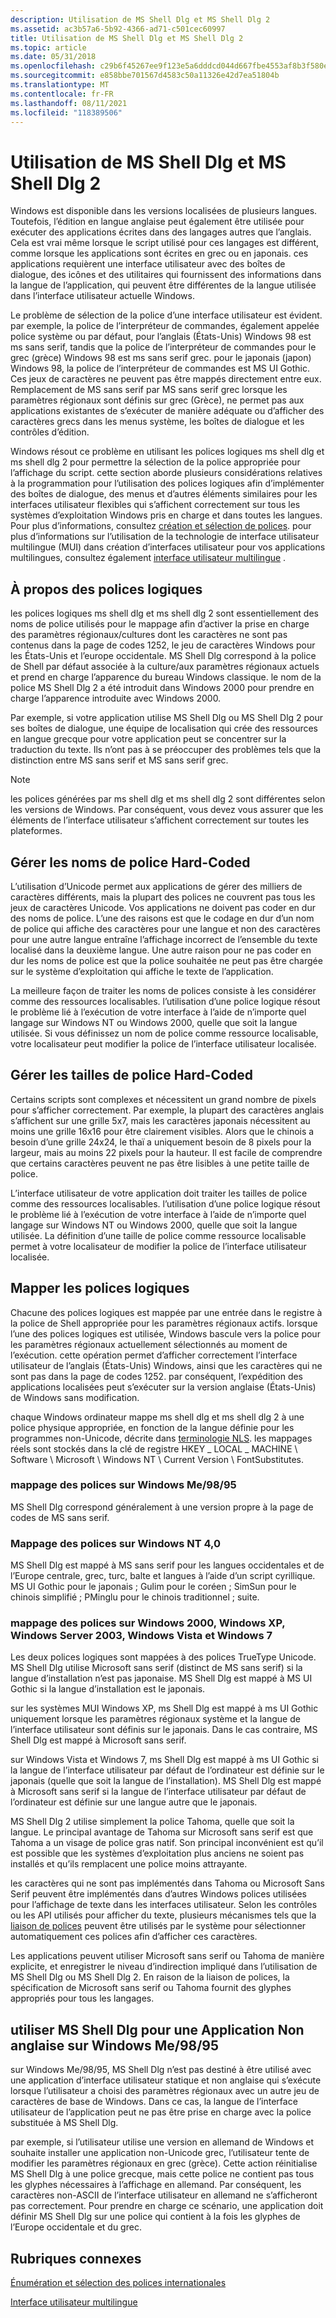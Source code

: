 ```yaml
---
description: Utilisation de MS Shell Dlg et MS Shell Dlg 2
ms.assetid: ac3b57a6-5b92-4366-ad71-c501cec60997
title: Utilisation de MS Shell Dlg et MS Shell Dlg 2
ms.topic: article
ms.date: 05/31/2018
ms.openlocfilehash: c29b6f45267ee9f123e5a6dddcd044d667fbe4553af8b3f580edd633b2293ef2
ms.sourcegitcommit: e858bbe701567d4583c50a11326e42d7ea51804b
ms.translationtype: MT
ms.contentlocale: fr-FR
ms.lasthandoff: 08/11/2021
ms.locfileid: "118389506"
---
```

# <a name="using-ms-shell-dlg-and-ms-shell-dlg-2"></a>Utilisation de MS Shell Dlg et MS Shell Dlg 2

Windows est disponible dans les versions localisées de plusieurs langues. Toutefois, l’édition en langue anglaise peut également être utilisée pour exécuter des applications écrites dans des langages autres que l’anglais. Cela est vrai même lorsque le script utilisé pour ces langages est différent, comme lorsque les applications sont écrites en grec ou en japonais. ces applications requièrent une interface utilisateur avec des boîtes de dialogue, des icônes et des utilitaires qui fournissent des informations dans la langue de l’application, qui peuvent être différentes de la langue utilisée dans l’interface utilisateur actuelle Windows.

Le problème de sélection de la police d’une interface utilisateur est évident. par exemple, la police de l’interpréteur de commandes, également appelée police système ou par défaut, pour l’anglais (États-Unis) Windows 98 est ms sans serif, tandis que la police de l’interpréteur de commandes pour le grec (grèce) Windows 98 est ms sans serif grec. pour le japonais (japon) Windows 98, la police de l’interpréteur de commandes est MS UI Gothic. Ces jeux de caractères ne peuvent pas être mappés directement entre eux. Remplacement de MS sans serif par MS sans serif grec lorsque les paramètres régionaux sont définis sur grec (Grèce), ne permet pas aux applications existantes de s’exécuter de manière adéquate ou d’afficher des caractères grecs dans les menus système, les boîtes de dialogue et les contrôles d’édition.

Windows résout ce problème en utilisant les polices logiques ms shell dlg et ms shell dlg 2 pour permettre la sélection de la police appropriée pour l’affichage du script. cette section aborde plusieurs considérations relatives à la programmation pour l’utilisation des polices logiques afin d’implémenter des boîtes de dialogue, des menus et d’autres éléments similaires pour les interfaces utilisateur flexibles qui s’affichent correctement sur tous les systèmes d’exploitation Windows pris en charge et dans toutes les langues. Pour plus d’informations, consultez [création et sélection de polices](../gdi/font-creation-and-selection.md). pour plus d’informations sur l’utilisation de la technologie de interface utilisateur multilingue (MUI) dans création d’interfaces utilisateur pour vos applications multilingues, consultez également [interface utilisateur multilingue](multilingual-user-interface.md) .

## <a name="about-the-logical-fonts"></a>À propos des polices logiques

les polices logiques ms shell dlg et ms shell dlg 2 sont essentiellement des noms de police utilisés pour le mappage afin d’activer la prise en charge des paramètres régionaux/cultures dont les caractères ne sont pas contenus dans la page de codes 1252, le jeu de caractères Windows pour les États-Unis et l’europe occidentale. MS Shell Dlg correspond à la police de Shell par défaut associée à la culture/aux paramètres régionaux actuels et prend en charge l’apparence du bureau Windows classique. le nom de la police MS Shell Dlg 2 a été introduit dans Windows 2000 pour prendre en charge l’apparence introduite avec Windows 2000.

Par exemple, si votre application utilise MS Shell Dlg ou MS Shell Dlg 2 pour ses boîtes de dialogue, une équipe de localisation qui crée des ressources en langue grecque pour votre application peut se concentrer sur la traduction du texte. Ils n’ont pas à se préoccuper des problèmes tels que la distinction entre MS sans serif et MS sans serif grec.

> [!Note]  
> les polices générées par ms shell dlg et ms shell dlg 2 sont différentes selon les versions de Windows. Par conséquent, vous devez vous assurer que les éléments de l’interface utilisateur s’affichent correctement sur toutes les plateformes.

 

## <a name="handle-hard-coded-font-names"></a>Gérer les noms de police Hard-Coded

L’utilisation d’Unicode permet aux applications de gérer des milliers de caractères différents, mais la plupart des polices ne couvrent pas tous les jeux de caractères Unicode. Vos applications ne doivent pas coder en dur des noms de police. L’une des raisons est que le codage en dur d’un nom de police qui affiche des caractères pour une langue et non des caractères pour une autre langue entraîne l’affichage incorrect de l’ensemble du texte localisé dans la deuxième langue. Une autre raison pour ne pas coder en dur les noms de police est que la police souhaitée ne peut pas être chargée sur le système d’exploitation qui affiche le texte de l’application.

La meilleure façon de traiter les noms de polices consiste à les considérer comme des ressources localisables. l’utilisation d’une police logique résout le problème lié à l’exécution de votre interface à l’aide de n’importe quel langage sur Windows NT ou Windows 2000, quelle que soit la langue utilisée. Si vous définissez un nom de police comme ressource localisable, votre localisateur peut modifier la police de l’interface utilisateur localisée.

## <a name="handle-hard-coded-font-sizes"></a>Gérer les tailles de police Hard-Coded

Certains scripts sont complexes et nécessitent un grand nombre de pixels pour s’afficher correctement. Par exemple, la plupart des caractères anglais s’affichent sur une grille 5x7, mais les caractères japonais nécessitent au moins une grille 16x16 pour être clairement visibles. Alors que le chinois a besoin d’une grille 24x24, le thaï a uniquement besoin de 8 pixels pour la largeur, mais au moins 22 pixels pour la hauteur. Il est facile de comprendre que certains caractères peuvent ne pas être lisibles à une petite taille de police.

L’interface utilisateur de votre application doit traiter les tailles de police comme des ressources localisables. l’utilisation d’une police logique résout le problème lié à l’exécution de votre interface à l’aide de n’importe quel langage sur Windows NT ou Windows 2000, quelle que soit la langue utilisée. La définition d’une taille de police comme ressource localisable permet à votre localisateur de modifier la police de l’interface utilisateur localisée.

## <a name="map-the-logical-fonts"></a>Mapper les polices logiques

Chacune des polices logiques est mappée par une entrée dans le registre à la police de Shell appropriée pour les paramètres régionaux actifs. lorsque l’une des polices logiques est utilisée, Windows bascule vers la police pour les paramètres régionaux actuellement sélectionnés au moment de l’exécution. cette opération permet d’afficher correctement l’interface utilisateur de l’anglais (États-Unis) Windows, ainsi que les caractères qui ne sont pas dans la page de codes 1252. par conséquent, l’expédition des applications localisées peut s’exécuter sur la version anglaise (États-Unis) de Windows sans modification.

chaque Windows ordinateur mappe ms shell dlg et ms shell dlg 2 à une police physique appropriée, en fonction de la langue définie pour les programmes non-Unicode, décrite dans [terminologie NLS](nls-terminology.md). les mappages réels sont stockés dans la clé de registre HKEY \_ LOCAL \_ MACHINE \\ Software \\ Microsoft \\ Windows NT \\ Current Version \\ FontSubstitutes.

### <a name="font-mapping-on-windows-me9895"></a>mappage des polices sur Windows Me/98/95

MS Shell Dlg correspond généralement à une version propre à la page de codes de MS sans serif.

### <a name="font-mapping-on-windows-nt-40"></a>Mappage des polices sur Windows NT 4,0

MS Shell Dlg est mappé à MS sans serif pour les langues occidentales et de l’Europe centrale, grec, turc, balte et langues à l’aide d’un script cyrillique. MS UI Gothic pour le japonais ; Gulim pour le coréen ; SimSun pour le chinois simplifié ; PMinglu pour le chinois traditionnel ; suite.

### <a name="font-mapping-on-windows-2000-windows-xp-windows-server-2003-windows-vista-and-windows-7"></a>mappage des polices sur Windows 2000, Windows XP, Windows Server 2003, Windows Vista et Windows 7

Les deux polices logiques sont mappées à des polices TrueType Unicode. MS Shell Dlg utilise Microsoft sans serif (distinct de MS sans serif) si la langue d’installation n’est pas japonaise. MS Shell Dlg est mappé à MS UI Gothic si la langue d’installation est le japonais.

sur les systèmes MUI Windows XP, ms Shell Dlg est mappé à ms UI Gothic uniquement lorsque les paramètres régionaux système et la langue de l’interface utilisateur sont définis sur le japonais. Dans le cas contraire, MS Shell Dlg est mappé à Microsoft sans serif.

sur Windows Vista et Windows 7, ms Shell Dlg est mappé à ms UI Gothic si la langue de l’interface utilisateur par défaut de l’ordinateur est définie sur le japonais (quelle que soit la langue de l’installation). MS Shell Dlg est mappé à Microsoft sans serif si la langue de l’interface utilisateur par défaut de l’ordinateur est définie sur une langue autre que le japonais.

MS Shell Dlg 2 utilise simplement la police Tahoma, quelle que soit la langue. Le principal avantage de Tahoma sur Microsoft sans serif est que Tahoma a un visage de police gras natif. Son principal inconvénient est qu’il est possible que les systèmes d’exploitation plus anciens ne soient pas installés et qu’ils remplacent une police moins attrayante.

les caractères qui ne sont pas implémentés dans Tahoma ou Microsoft Sans Serif peuvent être implémentés dans d’autres Windows polices utilisées pour l’affichage de texte dans les interfaces utilisateur. Selon les contrôles ou les API utilisés pour afficher du texte, plusieurs mécanismes tels que la [liaison de polices](https://msdn.microsoft.com/globalization/mt662331) peuvent être utilisés par le système pour sélectionner automatiquement ces polices afin d’afficher ces caractères.

Les applications peuvent utiliser Microsoft sans serif ou Tahoma de manière explicite, et enregistrer le niveau d’indirection impliqué dans l’utilisation de MS Shell Dlg ou MS Shell Dlg 2. En raison de la liaison de polices, la spécification de Microsoft sans serif ou Tahoma fournit des glyphes appropriés pour tous les langages.

## <a name="use-ms-shell-dlg-for-a-non-english-application-on-windows-me9895"></a>utiliser MS Shell Dlg pour une Application Non anglaise sur Windows Me/98/95

sur Windows Me/98/95, MS Shell Dlg n’est pas destiné à être utilisé avec une application d’interface utilisateur statique et non anglaise qui s’exécute lorsque l’utilisateur a choisi des paramètres régionaux avec un autre jeu de caractères de base de Windows. Dans ce cas, la langue de l’interface utilisateur de l’application peut ne pas être prise en charge avec la police substituée à MS Shell Dlg.

par exemple, si l’utilisateur utilise une version en allemand de Windows et souhaite installer une application non-Unicode grec, l’utilisateur tente de modifier les paramètres régionaux en grec (grèce). Cette action réinitialise MS Shell Dlg à une police grecque, mais cette police ne contient pas tous les glyphes nécessaires à l’affichage en allemand. Par conséquent, les caractères non-ASCII de l’interface utilisateur en allemand ne s’afficheront pas correctement. Pour prendre en charge ce scénario, une application doit définir MS Shell Dlg sur une police qui contient à la fois les glyphes de l’Europe occidentale et du grec.

## <a name="related-topics"></a>Rubriques connexes

<dl> <dt>

[Énumération et sélection des polices internationales](using-international-fonts-and-text.md)
</dt> <dt>

[Interface utilisateur multilingue](multilingual-user-interface.md)
</dt> </dl>

 

 

